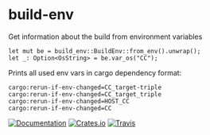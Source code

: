 # build-env

Get information about the build from environment variables

```
let mut be = build_env::BuildEnv::from_env().unwrap();
let _: Option<OsString> = be.var_os("CC");
```

Prints all used env vars in cargo dependency format:

```
cargo:rerun-if-env-changed=CC_target-triple
cargo:rerun-if-env-changed=CC_target_triple
cargo:rerun-if-env-changed=HOST_CC
cargo:rerun-if-env-changed=CC
```


[![Documentation](https://img.shields.io/badge/documentation-latest-brightgreen.svg?style=flat)](https://docs.rs/docs/build-env)
[![Crates.io](https://img.shields.io/crates/v/build-env.svg?maxAge=2592000)](https://crates.io/crates/build-env)
[![Travis](https://img.shields.io/travis/jmesmon/build-env.svg?maxAge=2592000)](https://travis-ci.org/jmesmon/build-env)
